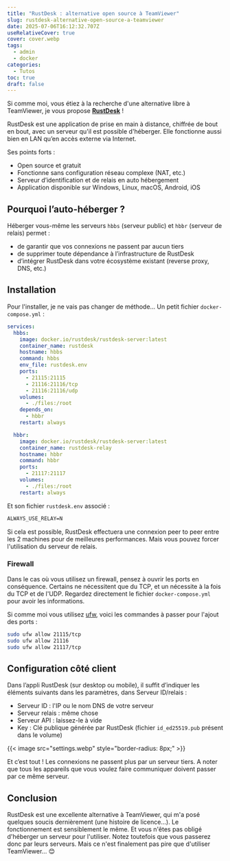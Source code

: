 ```yaml
---
title: "RustDesk : alternative open source à TeamViewer"
slug: rustdesk-alternative-open-source-a-teamviewer
date: 2025-07-06T16:12:32.707Z
useRelativeCover: true
cover: cover.webp
tags:
  - admin
  - docker
categories:
  - Tutos
toc: true
draft: false
---
```


Si comme moi, vous étiez à la recherche d'une alternative libre à TeamViewer,
je vous propose [**RustDesk**](https://rustdesk.com/fr/) !

RustDesk est une application de prise en main à distance, chiffrée de bout en bout,
avec un serveur qu'il est possible d'héberger. Elle fonctionne aussi bien en LAN
qu’en accès externe via Internet.

Ses points forts :

- Open source et gratuit
- Fonctionne sans configuration réseau complexe (NAT, etc.)
- Serveur d’identification et de relais en auto hébergement
- Application disponible sur Windows, Linux, macOS, Android, iOS

## Pourquoi l’auto-héberger ?

Héberger vous-même les serveurs `hbbs` (serveur public) et `hbbr`
(serveur de relais) permet :

- de garantir que vos connexions ne passent par aucun tiers
- de supprimer toute dépendance à l’infrastructure de RustDesk
- d’intégrer RustDesk dans votre écosystème existant (reverse proxy, DNS, etc.)

## Installation

Pour l'installer, je ne vais pas changer de méthode... Un petit fichier
`docker-compose.yml` :

```yml
services:
  hbbs:
    image: docker.io/rustdesk/rustdesk-server:latest
    container_name: rustdesk
    hostname: hbbs
    command: hbbs
    env_file: rustdesk.env
    ports:
      - 21115:21115
      - 21116:21116/tcp
      - 21116:21116/udp
    volumes:
      - ./files:/root
    depends_on:
      - hbbr
    restart: always

  hbbr:
    image: docker.io/rustdesk/rustdesk-server:latest
    container_name: rustdesk-relay
    hostname: hbbr
    command: hbbr
    ports:
      - 21117:21117
    volumes:
      - ./files:/root
    restart: always
```

Et son fichier `rustdesk.env` associé :

```txt
ALWAYS_USE_RELAY=N
```

Si cela est possible, RustDesk effectuera une connexion peer to peer entre les
2 machines pour de meilleures performances. Mais vous pouvez forcer l'utilisation
du serveur de relais.

### Firewall

Dans le cas où vous utilisez un firewall, pensez à ouvrir les ports en conséquence.
Certains ne nécessitent que du TCP, et un nécessite à la fois du TCP et de l'UDP.
Regardez directement le fichier `docker-compose.yml` pour avoir les informations.

Si comme moi vous utilisez [ufw](https://fr.wikipedia.org/wiki/Uncomplicated_Firewall),
voici les commandes à passer pour l'ajout des ports :

```bash
sudo ufw allow 21115/tcp
sudo ufw allow 21116
sudo ufw allow 21117/tcp
```

## Configuration côté client

Dans l’appli RustDesk (sur desktop ou mobile), il suffit d’indiquer les éléments
suivants dans les paramètres, dans Serveur ID/relais :

- Serveur ID : l'IP ou le nom DNS de votre serveur
- Serveur relais : même chose
- Serveur API : laissez-le à vide
- Key : Clé publique générée par RustDesk (fichier `id_ed25519.pub`
présent dans le volume)

{{< image src="settings.webp" style="border-radius: 8px;" >}}

Et c’est tout ! Les connexions ne passent plus par un serveur tiers. A noter que
tous les appareils que vous voulez faire communiquer doivent passer par ce même serveur.

## Conclusion

RustDesk est une excellente alternative à TeamViewer, qui m'a posé quelques soucis
dernièrement (une histoire de licence...). Le fonctionnement est sensiblement le
même. Et vous n'êtes pas obligé d'héberger un serveur pour l'utiliser. Notez toutefois
que vous passerez donc par leurs serveurs. Mais ce n'est finalement pas pire que
d'utiliser TeamViewer... :blush:
